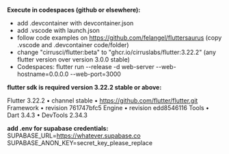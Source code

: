 **Execute in codespaces (github or elsewhere):**
- add .devcontainer with devcontainer.json
- add .vscode with launch.json
- follow code examples on https://github.com/felangel/fluttersaurus (copy .vscode and .devcontainer code/folder)
- change "cirrusci/flutter:beta" to "ghcr.io/cirruslabs/flutter:3.22.2" (any flutter version over version 3.0.0 stable)
- Codespaces: flutter run --release -d web-server --web-hostname=0.0.0.0 --web-port=3000

**flutter sdk is required version 3.22.2 stable or above:**

Flutter 3.22.2 • channel stable • https://github.com/flutter/flutter.git
Framework • revision 761747bfc5
Engine • revision edd8546116
Tools • Dart 3.4.3 • DevTools 2.34.3


**add .env for supabase credentials:**
SUPABASE_URL=https://whatever.supabase.co
SUPABASE_ANON_KEY=secret_key_please_replace